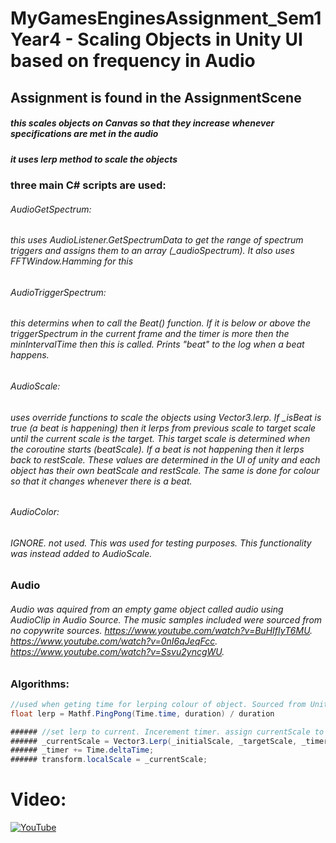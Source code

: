 # MyGamesEnginesAssignment_Sem1Year4 - Scaling Objects in Unity UI based on frequency in Audio

## Assignment is found in the AssignmentScene

##### this scales objects on Canvas so that they increase whenever specifications are met in the audio

##### it uses lerp method to scale the objects

### three main C# scripts are used:

###### AudioGetSpectrum: 
###### this uses AudioListener.GetSpectrumData to get the range of spectrum triggers and assigns them to an array (_audioSpectrum). It also uses FFTWindow.Hamming for this

###### AudioTriggerSpectrum: 
###### this determins when to call the Beat() function. If it is below or above the triggerSpectrum in the current frame and the timer is more then the minIntervalTime then this is called. Prints "beat" to the log when a beat happens.

###### AudioScale: 
###### uses override functions to scale the objects using Vector3.lerp. If _isBeat is true (a beat is happening) then it lerps from previous scale to target scale until the current scale is the target. This target scale is determined when the coroutine starts (beatScale). If a beat is not happening then it lerps back to restScale. These values are determined in the UI of unity and each object has their own beatScale and restScale. The same is done for colour so that it changes whenever there is a beat.

###### AudioColor: 
###### IGNORE. not used. This was used for testing purposes. This functionality was instead added to AudioScale.

### Audio

###### Audio was aquired from an empty game object called audio using AudioClip in Audio Source. The music samples included were sourced from no copywrite sources. https://www.youtube.com/watch?v=BuHIfIyT6MU. https://www.youtube.com/watch?v=0nI6qJeqFcc. https://www.youtube.com/watch?v=Ssvu2yncgWU.

### Algorithms:
```c#
//used when geting time for lerping colour of object. Sourced from Unity Resources
float lerp = Mathf.PingPong(Time.time, duration) / duration
```
```c#
###### //set lerp to current. Incerement timer. assign currentScale to localScale. Does this until currentScale = targetScale. when this happens the beat is complete
###### _currentScale = Vector3.Lerp(_initialScale, _targetScale, _timer / timeToFullScaledBeat); 
###### _timer += Time.deltaTime; 
###### transform.localScale = _currentScale; 
```

# Video:
[![YouTube](https://drive.google.com/file/d/1t4BIP6dKWDuKCLPwi1GO4g4ptg7nKpsu/view?usp=sharing)](https://youtu.be/tr_o0Tm0uiY)
